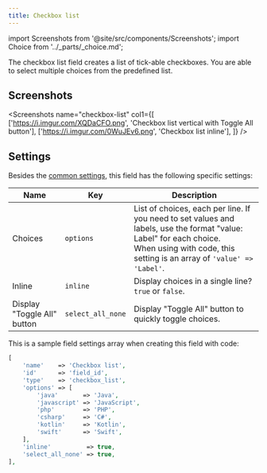 ```yaml
---
title: Checkbox list
---
```


import Screenshots from '@site/src/components/Screenshots';
import Choice from '../_parts/_choice.md';

The checkbox list field creates a list of tick-able checkboxes. You are able to select multiple choices from the predefined list.

## Screenshots

<Screenshots name="checkbox-list" col1={[
    ['https://i.imgur.com/XQDaCFO.png', 'Checkbox list vertical with Toggle All button'],
    ['https://i.imgur.com/0WuJEv6.png', 'Checkbox list inline'],
]} />

## Settings

Besides the [common settings](/field-settings/), this field has the following specific settings:

Name | Key | Description
--- | --- | ---
Choices | `options` | List of choices, each per line. If you need to set values and labels, use the format "value: Label" for each choice.<br />When using with code, this setting is an array of `'value' => 'Label'`.
Inline | `inline` | Display choices in a single line? `true` or `false`.
Display "Toggle All" button | `select_all_none` | Display "Toggle All" button to quickly toggle choices.

This is a sample field settings array when creating this field with code:

```php
[
    'name'    => 'Checkbox list',
    'id'      => 'field_id',
    'type'    => 'checkbox_list',
    'options' => [
        'java'       => 'Java',
        'javascript' => 'JavaScript',
        'php'        => 'PHP',
        'csharp'     => 'C#',
        'kotlin'     => 'Kotlin',
        'swift'      => 'Swift',
    ],
    'inline'          => true,
    'select_all_none' => true,
],
```

<Choice />